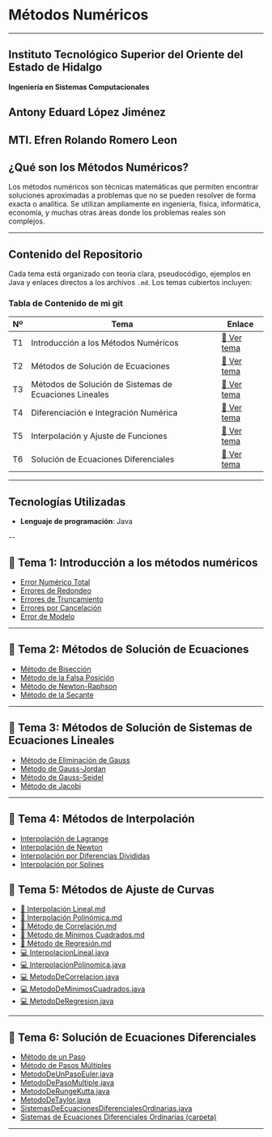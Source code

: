  #  Métodos Numéricos

---

## Instituto Tecnológico Superior del Oriente del Estado de Hidalgo  

**Ingeniería en Sistemas Computacionales**

**Antony Eduard López Jiménez**
--
**MTI. Efren Rolando Romero Leon**
---

##  ¿Qué son los Métodos Numéricos?

Los métodos numéricos son técnicas matemáticas que permiten encontrar soluciones aproximadas a problemas que no se pueden resolver de forma exacta o analítica. Se utilizan ampliamente en ingeniería, física, informática, economía, y muchas otras áreas donde los problemas reales son complejos.

---

##  Contenido del Repositorio 

Cada tema está organizado con teoría clara, pseudocódigo, ejemplos en Java y enlaces directos a los archivos `.md`. Los temas cubiertos incluyen:

###  Tabla de Contenido de mi git

| Nº | Tema                                                   | Enlace                                                                                                                                                               |
| -- | ------------------------------------------------------ | -------------------------------------------------------------------------------------------------------------------------------------------------------------------- |
| T1 | Introducción a los Métodos Numéricos                   | [📘 Ver tema](https://github.com/ANTONY2812/M-todosNum-ricosLalo/blob/main/T1%20-%20Introducci%C3%B3n%20a%20los%20m%C3%A9todos%20num%C3%A9ricos/)                    |
| T2 | Métodos de Solución de Ecuaciones                      | [📘 Ver tema](https://github.com/ANTONY2812/M-todosNum-ricosLalo/blob/main/T2%20-%20M%C3%A9todos%20de%20Soluci%C3%B3n%20de%20Ecuaciones/)                            |
| T3 | Métodos de Solución de Sistemas de Ecuaciones Lineales | [📘 Ver tema](https://github.com/ANTONY2812/M-todosNum-ricosLalo/blob/main/T3%20-%20M%C3%A9todos%20de%20Soluci%C3%B3n%20de%20Sistemas%20de%20Ecuaciones%20Lineales/) |
| T4 | Diferenciación e Integración Numérica                  | [📘 Ver tema](https://github.com/ANTONY2812/M-todosNum-ricosLalo/blob/main/T4%20-%20Diferenciaci%C3%B3n%20e%20Integraci%C3%B3n%20Num%C3%A9rica/)                     |
| T5 | Interpolación y Ajuste de Funciones                    | [📘 Ver tema](https://github.com/ANTONY2812/M-todosNum-ricosLalo/blob/main/T5%20-%20Interpolaci%C3%B3n%20y%20Ajuste%20de%20Funciones/)                               |
| T6 | Solución de Ecuaciones Diferenciales                   | [📘 Ver tema](https://github.com/ANTONY2812/M-todosNum-ricosLalo/blob/main/T6%20-%20Soluci%C3%B3n%20de%20Ecuaciones%20Diferenciales/)                                |

---

## Tecnologías Utilizadas

- **Lenguaje de programación**: Java 

--

## 📘 Tema 1: Introducción a los métodos numéricos

- [Error Numérico Total](https://github.com/ANTONY2812/M-todosNum-ricosLalo/blob/main/T1%20-%20Introducci%C3%B3n%20a%20los%20m%C3%A9todos%20num%C3%A9ricos/Error%20Num%C3%A9rico%20Total.md)
- [Errores de Redondeo](https://github.com/ANTONY2812/M-todosNum-ricosLalo/blob/main/T1%20-%20Introducci%C3%B3n%20a%20los%20m%C3%A9todos%20num%C3%A9ricos/Errores%20de%20Redondeo.md)
- [Errores de Truncamiento](https://github.com/ANTONY2812/M-todosNum-ricosLalo/blob/main/T1%20-%20Introducci%C3%B3n%20a%20los%20m%C3%A9todos%20num%C3%A9ricos/Errores%20de%20Truncamiento.md)
- [Errores por Cancelación](https://github.com/ANTONY2812/M-todosNum-ricosLalo/blob/main/T1%20-%20Introducci%C3%B3n%20a%20los%20m%C3%A9todos%20num%C3%A9ricos/Errores%20por%20Cancelaci%C3%B3n.md)
- [Error de Modelo](https://github.com/ANTONY2812/M-todosNum-ricosLalo/blob/main/T1%20-%20Introducci%C3%B3n%20a%20los%20m%C3%A9todos%20num%C3%A9ricos/Error%20de%20Modelo.md)

---
## 📘 Tema 2: Métodos de Solución de Ecuaciones

- [Método de Bisección](https://github.com/ANTONY2812/M-todosNum-ricosLalo/blob/main/T2%20-%20M%C3%A9todos%20de%20Soluci%C3%B3n%20de%20Ecuaciones/M%C3%A9todo%20de%20Bisecci%C3%B3n.md)
- [Método de la Falsa Posición](https://github.com/ANTONY2812/M-todosNum-ricosLalo/blob/main/T2%20-%20M%C3%A9todos%20de%20Soluci%C3%B3n%20de%20Ecuaciones/M%C3%A9todo%20de%20la%20Falsa%20Posici%C3%B3n.md)
- [Método de Newton-Raphson](https://github.com/ANTONY2812/M-todosNum-ricosLalo/blob/main/T2%20-%20M%C3%A9todos%20de%20Soluci%C3%B3n%20de%20Ecuaciones/M%C3%A9todo%20de%20Newton-Raphson.md)
- [Método de la Secante](https://github.com/ANTONY2812/M-todosNum-ricosLalo/blob/main/T2%20-%20M%C3%A9todos%20de%20Soluci%C3%B3n%20de%20Ecuaciones/M%C3%A9todo%20de%20la%20Secante.md)

---

## 📘 Tema 3: Métodos de Solución de Sistemas de Ecuaciones Lineales

- [Método de Eliminación de Gauss](https://github.com/ANTONY2812/M-todosNum-ricosLalo/blob/main/T3%20-%20M%C3%A9todos%20de%20Soluci%C3%B3n%20de%20Sistemas%20de%20Ecuaciones%20Lineales/M%C3%A9todo%20de%20Eliminaci%C3%B3n%20de%20Gauss.md)
- [Método de Gauss-Jordan](https://github.com/ANTONY2812/M-todosNum-ricosLalo/blob/main/T3%20-%20M%C3%A9todos%20de%20Soluci%C3%B3n%20de%20Sistemas%20de%20Ecuaciones%20Lineales/M%C3%A9todo%20de%20Gauss-Jordan.md)
- [Método de Gauss-Seidel](https://github.com/ANTONY2812/M-todosNum-ricosLalo/blob/main/T3%20-%20M%C3%A9todos%20de%20Soluci%C3%B3n%20de%20Sistemas%20de%20Ecuaciones%20Lineales/M%C3%A9todo%20de%20Gauss-Seidel.md)
- [Método de Jacobi](https://github.com/ANTONY2812/M-todosNum-ricosLalo/blob/main/T3%20-%20M%C3%A9todos%20de%20Soluci%C3%B3n%20de%20Sistemas%20de%20Ecuaciones%20Lineales/M%C3%A9todo%20de%20Jacobi.md)

---
## 📘 Tema 4: Métodos de Interpolación

- [Interpolación de Lagrange](https://github.com/ANTONY2812/M-todosNum-ricosLalo/blob/main/T4%20-%20M%C3%A9todos%20de%20Interpolaci%C3%B3n/Interpolaci%C3%B3n%20de%20Lagrange.md)
- [Interpolación de Newton](https://github.com/ANTONY2812/M-todosNum-ricosLalo/blob/main/T4%20-%20M%C3%A9todos%20de%20Interpolaci%C3%B3n/Interpolaci%C3%B3n%20de%20Newton.md)
- [Interpolación por Diferencias Divididas](https://github.com/ANTONY2812/M-todosNum-ricosLalo/blob/main/T4%20-%20M%C3%A9todos%20de%20Interpolaci%C3%B3n/Interpolaci%C3%B3n%20por%20Diferencias%20Divididas.md)
- [Interpolación por Splines](https://github.com/ANTONY2812/M-todosNum-ricosLalo/blob/main/T4%20-%20M%C3%A9todos%20de%20Interpolaci%C3%B3n/Interpolaci%C3%B3n%20por%20Splines.md)

## 📘 Tema 5: Métodos de Ajuste de Curvas

- [📄 Interpolación Lineal.md](https://github.com/ANTONY2812/M-todosNum-ricosLalo/blob/main/T5%20-%20Interpolaci%C3%B3n%20y%20Ajuste%20de%20Funciones/Interpolaci%C3%B3n%20Lineal.md)
- [📄 Interpolación Polinómica.md](https://github.com/ANTONY2812/M-todosNum-ricosLalo/blob/main/T5%20-%20Interpolaci%C3%B3n%20y%20Ajuste%20de%20Funciones/Interpolaci%C3%B3n%20Polin%C3%B3mica.md)
- [📄 Método de Correlación.md](https://github.com/ANTONY2812/M-todosNum-ricosLalo/blob/main/T5%20-%20Interpolaci%C3%B3n%20y%20Ajuste%20de%20Funciones/M%C3%A9todo%20de%20Correlaci%C3%B3n.md)
- [📄 Método de Mínimos Cuadrados.md](https://github.com/ANTONY2812/M-todosNum-ricosLalo/blob/main/T5%20-%20Interpolaci%C3%B3n%20y%20Ajuste%20de%20Funciones/M%C3%A9todo%20de%20M%C3%ADnimos%20Cuadrados.md)
- [📄 Método de Regresión.md](https://github.com/ANTONY2812/M-todosNum-ricosLalo/blob/main/T5%20-%20Interpolaci%C3%B3n%20y%20Ajuste%20de%20Funciones/M%C3%A9todo%20de%20Regresi%C3%B3n.md)
- [💻 InterpolacionLineal.java](https://github.com/ANTONY2812/M-todosNum-ricosLalo/blob/main/T5%20-%20Interpolaci%C3%B3n%20y%20Ajuste%20de%20Funciones/InterpolacionLineal.java)
- [💻 InterpolacionPolinomica.java](https://github.com/ANTONY2812/M-todosNum-ricosLalo/blob/main/T5%20-%20Interpolaci%C3%B3n%20y%20Ajuste%20de%20Funciones/InterpolacionPolinomica.java)
- [💻 MetodoDeCorrelacion.java](https://github.com/ANTONY2812/M-todosNum-ricosLalo/blob/main/T5%20-%20Interpolaci%C3%B3n%20y%20Ajuste%20de%20Funciones/MetodoDeCorrelacion.java)
- [💻 MetodoDeMinimosCuadrados.java](https://github.com/ANTONY2812/M-todosNum-ricosLalo/blob/main/T5%20-%20Interpolaci%C3%B3n%20y%20Ajuste%20de%20Funciones/MetodoDeMinimosCuadrados.java)
- [💻 MetodoDeRegresion.java](https://github.com/ANTONY2812/M-todosNum-ricosLalo/blob/main/T5%20-%20Interpolaci%C3%B3n%20y%20Ajuste%20de%20Funciones/MetodoDeRegresion.java)
---

## 📘 Tema 6: Solución de Ecuaciones Diferenciales

- [Método de un Paso](https://github.com/ANTONY2812/M-todosNum-ricosLalo/blob/main/T6%20-%20Soluci%C3%B3n%20de%20Ecuaciones%20Diferenciales/M%C3%A9todo%20de%20un%20Paso.md)
- [Método de Pasos Múltiples](https://github.com/ANTONY2812/M-todosNum-ricosLalo/blob/main/T6%20-%20Soluci%C3%B3n%20de%20Ecuaciones%20Diferenciales/M%C3%A9todo%20de%20Pasos%20M%C3%BAltiples.md)
- [MetodoDeUnPasoEuler.java](https://github.com/ANTONY2812/M-todosNum-ricosLalo/blob/main/T6%20-%20Soluci%C3%B3n%20de%20Ecuaciones%20Diferenciales/MetodoDeUnPasoEuler.java)
- [MetodoDePasoMultiple.java](https://github.com/ANTONY2812/M-todosNum-ricosLalo/blob/main/T6%20-%20Soluci%C3%B3n%20de%20Ecuaciones%20Diferenciales/MetodoDePasoMultiple.java)
- [MetodoDeRungeKutta.java](https://github.com/ANTONY2812/M-todosNum-ricosLalo/blob/main/T6%20-%20Soluci%C3%B3n%20de%20Ecuaciones%20Diferenciales/MetodoDeRungeKutta.java)
- [MetodoDeTaylor.java](https://github.com/ANTONY2812/M-todosNum-ricosLalo/blob/main/T6%20-%20Soluci%C3%B3n%20de%20Ecuaciones%20Diferenciales/MetodoDeTaylor.java)
- [SistemasDeEcuacionesDiferencialesOrdinarias.java](https://github.com/ANTONY2812/M-todosNum-ricosLalo/blob/main/T6%20-%20Soluci%C3%B3n%20de%20Ecuaciones%20Diferenciales/SistemasDeEcuacionesDiferencialesOrdinarias.java)
- [Sistemas de Ecuaciones Diferenciales Ordinarias (carpeta)](https://github.com/ANTONY2812/M-todosNum-ricosLalo/tree/main/T6%20-%20Soluci%C3%B3n%20de%20Ecuaciones%20Diferenciales/Sistemas%20de%20Ecuaciones%20Diferenciales%20Ordinarias)

---

